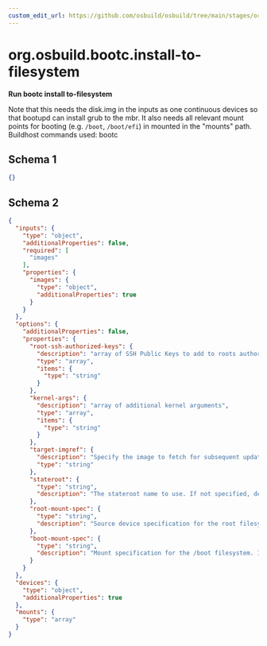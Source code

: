 ```yaml
---
custom_edit_url: https://github.com/osbuild/osbuild/tree/main/stages/org.osbuild.bootc.install-to-filesystem.meta.json
---
```

# org.osbuild.bootc.install-to-filesystem
<!--
[//]: # ( DO NOT MODIFY THIS FILE! )
[//]: # ( This content is generated by `scripts/pull_osbuild_modules.py` )
[//]: # ( Rather change the source of this: https://github.com/osbuild/osbuild/tree/main/stages/org.osbuild.bootc.install-to-filesystem.meta.json )
-->

**Run bootc install to-filesystem**

Note that this needs the disk.img in the inputs as one continuous
devices so that bootupd can install grub to the mbr. It also needs
all relevant mount points for booting (e.g. `/boot`, `/boot/efi`) in
mounted in the "mounts" path.
Buildhost commands used: bootc

## Schema 1

```json
{}
```

## Schema 2

```json
{
  "inputs": {
    "type": "object",
    "additionalProperties": false,
    "required": [
      "images"
    ],
    "properties": {
      "images": {
        "type": "object",
        "additionalProperties": true
      }
    }
  },
  "options": {
    "additionalProperties": false,
    "properties": {
      "root-ssh-authorized-keys": {
        "description": "array of SSH Public Keys to add to roots authorized_keys",
        "type": "array",
        "items": {
          "type": "string"
        }
      },
      "kernel-args": {
        "description": "array of additional kernel arguments",
        "type": "array",
        "items": {
          "type": "string"
        }
      },
      "target-imgref": {
        "description": "Specify the image to fetch for subsequent updates",
        "type": "string"
      },
      "stateroot": {
        "type": "string",
        "description": "The stateroot name to use. If not specified, defer to bootc's default"
      },
      "root-mount-spec": {
        "type": "string",
        "description": "Source device specification for the root filesystem. If not provided, the UUID of the target filesystem will be used."
      },
      "boot-mount-spec": {
        "type": "string",
        "description": "Mount specification for the /boot filesystem. If `/boot` is detected as a mounted partition, then its UUID will be used."
      }
    }
  },
  "devices": {
    "type": "object",
    "additionalProperties": true
  },
  "mounts": {
    "type": "array"
  }
}
```
